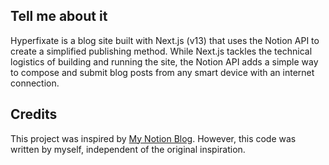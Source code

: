 ## Tell me about it

Hyperfixate is a blog site built with Next.js (v13) that uses the Notion API to create a simplified publishing method. While Next.js tackles the technical logistics of building and running the site, the Notion API adds a simple way to compose and submit blog posts from any smart device with an internet connection.

## Credits

This project was inspired by [My Notion Blog](https://notion-blog.vercel.app). However, this code was written by myself, independent of the original inspiration.

